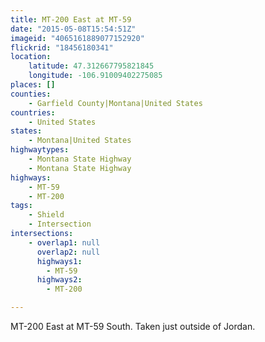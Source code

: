 ```yaml
---
title: MT-200 East at MT-59
date: "2015-05-08T15:54:51Z"
imageid: "4065161889077152920"
flickrid: "18456180341"
location:
    latitude: 47.312667795821845
    longitude: -106.91009402275085
places: []
counties:
    - Garfield County|Montana|United States
countries:
    - United States
states:
    - Montana|United States
highwaytypes:
    - Montana State Highway
    - Montana State Highway
highways:
    - MT-59
    - MT-200
tags:
    - Shield
    - Intersection
intersections:
    - overlap1: null
      overlap2: null
      highways1:
        - MT-59
      highways2:
        - MT-200

---
```

MT-200 East at MT-59 South.  Taken just outside of Jordan.